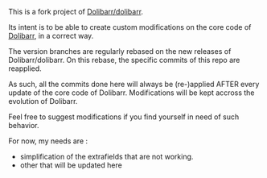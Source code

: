 This is a fork project of [Dolibarr/dolibarr](https://github.com/Dolibarr/dolibarr).

Its intent is to be able to create custom modifications on the core code of [Dolibarr](https://github.com/Dolibarr/dolibarr), in a correct way.

The version branches are regularly rebased on the new releases of Dolibarr/dolibarr. On this rebase, the specific commits of this repo are reapplied.

As such, all the commits done here will always be (re-)applied AFTER every update of the core code of Dolibarr. Modifications will be kept accross the evolution of Dolibarr.

Feel free to suggest modifications if you find yourself in need of such behavior.

For now, my needs are : 
- simplification of the extrafields that are not working.
- other that will be updated here
